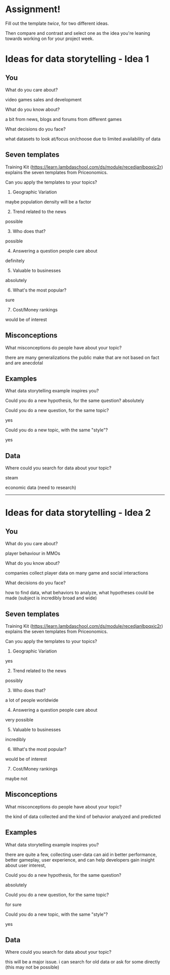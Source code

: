 # Assignment!

Fill out the template *twice*, for two different ideas.

Then compare and contrast and select one as the idea you're leaning towards
working on for your project week.


# Ideas for data storytelling - Idea 1

## You

What do you care about?

video games sales and development

What do you know about?

a bit from news, blogs and forums from different games

What decisions do you face?

what datasets to look at/focus on/choose due to limited availability of data
  
## Seven templates

Training Kit (https://learn.lambdaschool.com/ds/module/recedjanlbpqxic2r) explains the seven templates from Priceonomics.

Can you apply the templates to your topics? 

1. Geographic Variation

maybe population density will be a factor

2. Trend related to the news

possible

3. Who does that?

possible

4. Answering a question people care about

definitely

5. Valuable to businesses

absolutely

6. What's the most popular?

sure

7. Cost/Money rankings

would be of interest

## Misconceptions

What misconceptions do people have about your topic?

there are many generalizations the public make that are not based on fact and are anecdotal

## Examples

What data storytelling example inspires you?


Could you do a new hypothesis, for the same question?
absolutely

Could you do a new question, for the same topic?

yes

Could you do a new topic, with the same "style"?

yes

## Data

Where could you search for data about your topic?

steam

economic data (need to research)

---

# Ideas for data storytelling - Idea 2

## You

What do you care about?

player behaviour in MMOs

What do you know about?

companies collect player data on many game and social interactions

What decisions do you face?

how to find data, what behaviors to analyze, what hypotheses could be made (subject is incredibly broad and wide)

## Seven templates

Training Kit (https://learn.lambdaschool.com/ds/module/recedjanlbpqxic2r) explains the seven templates from Priceonomics.

Can you apply the templates to your topics? 

1. Geographic Variation

yes

2. Trend related to the news

possibly

3. Who does that?

a lot of people worldwide

4. Answering a question people care about

very possible

5. Valuable to businesses

incredibly

6. What's the most popular?

would be of interest

7. Cost/Money rankings

maybe not

## Misconceptions

What misconceptions do people have about your topic?

the kind of data collected and the kind of behavior analyzed and predicted 

## Examples

What data storytelling example inspires you?

there are quite a few, collecting user-data can aid in better performance, better gameplay, user experience, and can help developers gain insight about user interest, 

Could you do a new hypothesis, for the same question?

absolutely

Could you do a new question, for the same topic?

for sure

Could you do a new topic, with the same "style"?

yes

## Data

Where could you search for data about your topic?

this will be a major issue. i can search for old data or ask for some directly (this may not be possible)
